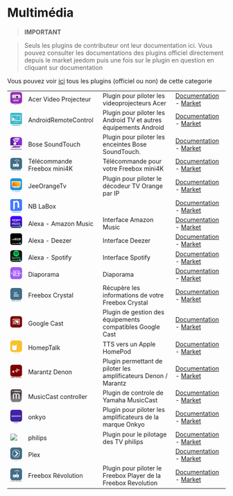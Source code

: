 
# Multimédia


>**IMPORTANT**

>Seuls les plugins de contributeur ont leur documentation ici. Vous pouvez consulter les documentations des plugins officiel directement depuis le market jeedom puis une fois sur le plugin en question en cliquant sur documentation


Vous pouvez voir [ici](https://market.jeedom.com/index.php?v=d&p=market&type=plugin&categorie=multimedia) tous les plugins (officiel ou non) de cette categorie

| | | | |
|--- | --- | --- | ---|
|<img src="AcerVP/AcerVP_icon.png" class="pluginLogo" width="100" />|Acer Video Projecteur|Plugin pour piloter les videoprojecteurs Acer|[Documentation](https://github.com/Cricri67/Jeedom-AcerVP/blob/master/docs/#language#/index.md) - [Market](https://market.jeedom.com/index.php?v=d&p=market_display&id=3501)|
|<img src="AndroidRemoteControl/AndroidRemoteControl_icon.png" class="pluginLogo" width="100" />|AndroidRemoteControl|Plugin pour piloter les Android TV et autres équipements Android|[Documentation](https://NextDom.github.io/plugin-AndroidRemoteControl/) - [Market](https://market.jeedom.com/index.php?v=d&p=market_display&id=3360)|
|<img src="BoseSoundTouch/BoseSoundTouch_icon.png" class="pluginLogo" width="100" />|Bose SoundTouch|Plugin pour piloter les enceintes Bose SoundTouch.|[Documentation](https://sabinus52.github.io/jeedom-bose-soundtouch/#language#/) - [Market](https://market.jeedom.com/index.php?v=d&p=market_display&id=3565)|
|<img src="FreeboxMini4k/FreeboxMini4k_icon.png" class="pluginLogo" width="100" />|Télécommande Freebox mini4K|Télécommande pour votre Freebox mini4K|[Documentation](http://mika-nt28.github.io/Documentations/FreeboxMini4k/#language#) - [Market](https://market.jeedom.com/index.php?v=d&p=market_display&id=3756)|
|<img src="JeeOrangeTv/JeeOrangeTv_icon.png" class="pluginLogo" width="100" />|JeeOrangeTv|Plugin pour piloter le décodeur TV Orange par IP|[Documentation](https://totoff974.github.io/JeeOrangeTv/#language#/) - [Market](https://market.jeedom.com/index.php?v=d&p=market_display&id=2706)|
|<img src="NBLabox/NBLabox_icon.png" class="pluginLogo" width="100" />|NB LaBox||[Documentation]() - [Market](https://market.jeedom.com/index.php?v=d&p=market_display&id=2428)|
|<img src="alexaamazonmusic/alexaamazonmusic_icon.png" class="pluginLogo" width="100" />|Alexa - Amazon Music|Interface Amazon Music|[Documentation](http://sigalou-domotique.fr/plugin-jeedom-alexa-api/90-alexa-amazon-music-documentation) - [Market](https://market.jeedom.com/index.php?v=d&p=market_display&id=3910)|
|<img src="alexadeezer/alexadeezer_icon.png" class="pluginLogo" width="100" />|Alexa - Deezer|Interface Deezer|[Documentation](http://sigalou-domotique.fr/plugin-jeedom-alexa-api/98-alexa-deezer-documentation) - [Market](https://market.jeedom.com/index.php?v=d&p=market_display&id=3911)|
|<img src="alexaspotify/alexaspotify_icon.png" class="pluginLogo" width="100" />|Alexa - Spotify|Interface Spotify|[Documentation](http://sigalou-domotique.fr/plugin-jeedom-alexa-api/97-alexa-sportify-documentation) - [Market](https://market.jeedom.com/index.php?v=d&p=market_display&id=3913)|
|<img src="diaporama/diaporama_icon.png" class="pluginLogo" width="100" />|Diaporama|Diaporama|[Documentation](http://sigalou-domotique.fr/diaporama/82-plugin-diaporama-documentation) - [Market](https://market.jeedom.com/index.php?v=d&p=market_display&id=3870)|
|<img src="freeCrystal/freeCrystal_icon.png" class="pluginLogo" width="100" />|Freebox Crystal|Récupère les informations de votre Freebox Crystal|[Documentation](https://mika-nt28.github.io/Documentations/freeCrystal/#language#/) - [Market](https://market.jeedom.com/index.php?v=d&p=market_display&id=1139)|
|<img src="googlecast/googlecast_icon.png" class="pluginLogo" width="100" />|Google Cast|Plugin de gestion des équipements compatibles Google Cast|[Documentation](https://github.com/guirem/plugin-googlecast/blob/develop/docs/fr_FR/index.md) - [Market](https://market.jeedom.com/index.php?v=d&p=market_display&id=3350)|
|<img src="homepTalk/homepTalk_icon.png" class="pluginLogo" width="100" />|HomepTalk|TTS vers un Apple HomePod|[Documentation](https://nebzhb.github.io/jeedom_docs/plugins/homepTalk/fr_FR/) - [Market](https://market.jeedom.com/index.php?v=d&p=market_display&id=3825)|
|<img src="marantzdenon/marantzdenon_icon.png" class="pluginLogo" width="100" />|Marantz Denon|Plugin permettant de piloter les amplificateurs Denon / Marantz|[Documentation](https://github.com/guirem/plugin-marantzdenon/blob/master/docs/fr_FR/index.md) - [Market](https://market.jeedom.com/index.php?v=d&p=market_display&id=3342)|
|<img src="musiccast/musiccast_icon.png" class="pluginLogo" width="100" />|MusicCast controller|Plugin de controle de Yamaha MusicCast|[Documentation](https://granddam.github.io/plugin-musiccast/#language#/index) - [Market](https://market.jeedom.com/index.php?v=d&p=market_display&id=3099)|
|<img src="onkyo/onkyo_icon.png" class="pluginLogo" width="100" />|onkyo|Plugin pour piloter les amplificateurs de la marque Onkyo|[Documentation](http://dough29.github.io/Jeedom-Onkyo/fr_FR/) - [Market](https://market.jeedom.com/index.php?v=d&p=market_display&id=1107)|
|<img src="philips/philips_icon.png" class="pluginLogo" width="100" />|philips|Plugin pour le pilotage des TV philips|[Documentation](https://barre35.github.io/jeedom-plugin-philips/#language#/index) - [Market](https://market.jeedom.com/index.php?v=d&p=market_display&id=3875)|
|<img src="plex/plex_icon.png" class="pluginLogo" width="100" />|Plex||[Documentation](https://mika-nt28.github.io/Documentations/plex/#language#/) - [Market](https://market.jeedom.com/index.php?v=d&p=market_display&id=1380)|
|<img src="telecfree/telecfree_icon.png" class="pluginLogo" width="100" />|Freebox Révolution|Plugin pour piloter le Freebox Player de la Freebox Revolution|[Documentation](https://mika-nt28.github.io/Documentations/telecfree/#language#/) - [Market](https://market.jeedom.com/index.php?v=d&p=market_display&id=2032)|
